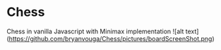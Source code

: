 # Chess
Chess in vanilla Javascript with Minimax implementation
![alt text] (https://github.com/bryanvouga/Chess/pictures/boardScreenShot.png)
